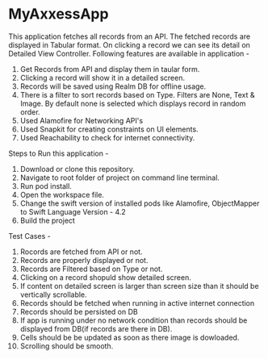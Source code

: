 # MyAxxessApp
This application fetches all records from an API. The fetched records are displayed in Tabular format. On clicking a record we can see its detail on Detailed View Controller. Following features are available in application -
1) Get Records from API and display them in taular form.
2) Clicking a record will show it in a detailed screen.
3) Records will be saved using Realm DB for offline usage.
4) There is a filter to sort records based on Type. Filters are None, Text & Image. By default none is selected which displays record in random order.
5) Used Alamofire for Networking API's
6) Used Snapkit for creating constraints on UI elements.
7) Used Reachability to check for internet connectivity.

Steps to Run this application - 
1) Download or clone this repository.
2) Navigate to root folder of project on command line terminal.
3) Run pod install.
4) Open the workspace file.
5) Change the swift version of installed pods like Alamofire, ObjectMapper to Swift Language Version - 4.2
6) Build the project

Test Cases - 
1) Rocords are fetched from API or not. 
2) Records are properly displayed or not.
3) Records are Filtered based on Type or not.
4) Clicking on a record shopuld show detailed screen.
5) If content on detailed screen is larger than screen size than it should be vertically scrollable.
6) Records should be fetched when running in active internet connection
7) Records should be persisted on DB
8) If app is running under no network condition than records should be displayed from DB(if records are there in DB).
9) Cells should be be updated as soon as there image is dowloaded.
10) Scrolling should be smooth.
